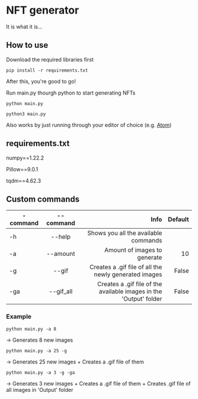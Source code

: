 
# NFT generator

It is what it is...


## How to use

Download the required libraries first

```
pip install -r requirements.txt
```
After this, you're good to go!

Run main.py thourgh python to start generating NFTs

```
python main.py
```

```
python3 main.py
```

Also works by just running through your editor of choice (e.g. [Atom](https://atom.io/))
## requirements.txt

numpy==1.22.2

Pillow==9.0.1

tqdm==4.62.3
## Custom commands

| -command        | --command           | Info  | Default   |
| ------------- |:-------------:| -----:| -----:|
| -h        | --help           | Shows you all the available commands  |    |
| -a      | --amount | Amount of images to generate | 10   |
| -g      | --gif      |   Creates a .gif file of all the newly generated images |  False |
| -ga | --gif_all      |    Creates a .gif file of the available images in the 'Output' folder |  False |

### Example

```
python main.py -a 8
```
-> Generates 8 new images


```
python main.py -a 25 -g
```
-> Generates 25 new images + Creates a .gif file of them


```
python main.py -a 3 -g -ga
```
-> Generates 3 new images + Creates a .gif file of them + Creates .gif file of all images in 'Output' folder